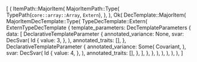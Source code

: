 [
    (
        ItemPath::MajorItem(
            MajorItemPath::Type(
                TypePath(`core::array::Array`, `Extern`),
            ),
        ),
        Ok(
            DecTemplate::MajorItem(
                MajorItemDecTemplate::Type(
                    TypeDecTemplate::Extern(
                        ExternTypeDecTemplate {
                            template_parameters: DecTemplateParameters {
                                data: [
                                    DeclarativeTemplateParameter {
                                        annotated_variance: None,
                                        svar: DecSvar(
                                            Id {
                                                value: 3,
                                            },
                                        ),
                                        annotated_traits: [],
                                    },
                                    DeclarativeTemplateParameter {
                                        annotated_variance: Some(
                                            Covariant,
                                        ),
                                        svar: DecSvar(
                                            Id {
                                                value: 4,
                                            },
                                        ),
                                        annotated_traits: [],
                                    },
                                ],
                            },
                        },
                    ),
                ),
            ),
        ),
    ),
]